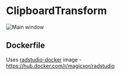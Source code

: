# ClipboardTransform

![Main window](/../screenshots/main-window.png?raw=true)

## Dockerfile

Uses [radstudio-docker](https://github.com/magicxor/radstudio-docker) image - https://hub.docker.com/r/magicxor/radstudio
